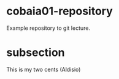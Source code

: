 # cobaia01-repository
Example repository to git lecture.

# subsection
This is my two cents (Aldisio)
